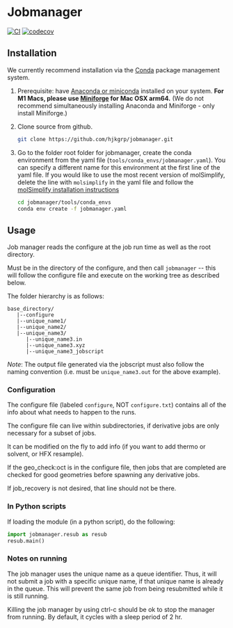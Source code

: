 # Jobmanager
[![CI](https://github.com/hjkgrp/jobmanager/actions/workflows/CI.yaml/badge.svg)](https://github.com/hjkgrp/jobmanager/actions/workflows/CI.yaml)
[![codecov](https://codecov.io/gh/hjkgrp/jobmanager/branch/main/graph/badge.svg?token=2UCDQM8BJ0)](https://codecov.io/gh/hjkgrp/jobmanager)

## Installation

We currently recommend installation via the [Conda](https://conda.io/docs/) package management system.
1. Prerequisite: have [Anaconda or miniconda](https://www.anaconda.com/distribution/) installed on your system. **For M1 Macs, please use [Miniforge](https://github.com/conda-forge/miniforge) for Mac OSX arm64.** (We do not recommend simultaneously installing Anaconda and Miniforge - only install Miniforge.)

2. Clone source from github.

   ```bash
   git clone https://github.com/hjkgrp/jobmanager.git
   ```

3. Go to the folder root folder for jobmanager, create the conda environment from the yaml file (`tools/conda_envs/jobmanager.yaml`). You can specify a different name for this environment at the first line of the yaml file. If you would like to use the most recent version of molSimplify, delete the line with `molsimplify` in the yaml file and follow the [molSimplify installation instructions](https://github.com/hjkgrp/molSimplify#installation)

   ```bash
   cd jobmanager/tools/conda_envs
   conda env create -f jobmanager.yaml
   ```

## Usage
Job manager reads the configure at the job run time as well as the root directory.

Must be in the directory of the configure, and then call `jobmanager` -- this will follow the configure file and execute on the working tree as described below.

The folder hierarchy is as follows:
```
base_directory/
   |--configure
   |--unique_name1/
   |--unique_name2/
   |--unique_name3/
      |--unique_name3.in
      |--unique_name3.xyz
      |--unique_name3_jobscript
```
*Note*: The output file generated via the jobscript must also follow the naming convention (i.e. must be `unique_name3.out` for the above example).

### Configuration
The configure file (labeled `configure`, NOT `configure.txt`) contains all of the info about what needs to happen to the runs.

The configure file can live within subdirectories, if derivative jobs are only necessary for a subset of jobs.

It can be modified on the fly to add info (if you want to add thermo or solvent, or HFX resample). 

If the geo_check:oct is in the configure file, then jobs that are completed are checked for good geometries before spawning any derivative jobs.

If job_recovery is not desired, that line should not be there. 

### In Python scripts
If loading the module (in a python script), do the following:

```python
import jobmanager.resub as resub
resub.main()
```

### Notes on running
The job manager uses the unique name as a queue identifier. Thus, it will not submit a job with a specific unique name, if that unique name is already in the queue. This will prevent the same job from being resubmitted while it is still running. 

Killing the job manager by using ctrl-c should be ok to stop the manager from running. By default, it cycles with a sleep period of 2 hr.